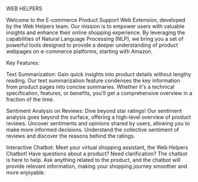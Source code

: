 WEB HELPERS

Welcome to the E-commerce Product Support Web Extension, developed by the Web Helpers team. Our mission is to empower users with valuable insights and enhance their online shopping experience. By leveraging the capabilities of Natural Language Processing (NLP), we bring you a set of powerful tools designed to provide a deeper understanding of product webpages on e-commerce platforms, starting with Amazon.

Key Features:

Text Summarization:
Gain quick insights into product details without lengthy reading. Our text summarization feature condenses the key information from product pages into concise summaries. Whether it's a technical specification, features, or benefits, you'll get a comprehensive overview in a fraction of the time.

Sentiment Analysis on Reviews:
Dive beyond star ratings! Our sentiment analysis goes beyond the surface, offering a high-level overview of product reviews. Uncover sentiments and opinions shared by users, allowing you to make more informed decisions. Understand the collective sentiment of reviews and discover the reasons behind the ratings.

Interactive Chatbot:
Meet your virtual shopping assistant, the Web Helpers Chatbot! Have questions about a product? Need clarification? The chatbot is here to help. Ask anything related to the product, and the chatbot will provide relevant information, making your shopping journey smoother and more enjoyable.
